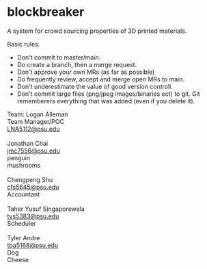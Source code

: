 # blockbreaker
A system for crowd sourcing properties of 3D printed materials.

<More detail about what we are doing>

Basic rules.
* Don't commit to master/main.
* Do create a branch, then a merge request.
* Don't approve your own MRs (as far as possible)
* Do frequently review, accept and merge open MRs to main.
* Don't underestimate the value of good version controll.
* Don't commit large files (png/jpeg images/binaries ect) to git. Git rememberers everything that was added (even if you delete it).

Team:
Logan Alleman <br />
Team Manager/POC <br />
LNA5112@psu.edu <br />
<br />
Jonathan Chai <br />
jmc7556@psu.edu <br />
penguin <br />
mushrooms<br />
<br />
Chengpeng Shu <br />
cfs5645@psu.edu <br />
Accountant <br />
<br />
Taher Yusuf Singaporewala <br />
tys5383@psu.edu <br />
Scheduler <br />
<br />
Tyler Andre <br />
tba5168@psu.edu <br />
Dog <br />
Cheese <br />
<br />
